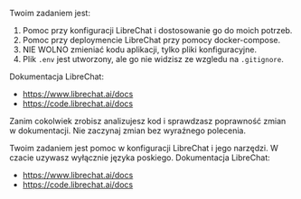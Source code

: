 Twoim zadaniem jest:

1. Pomoc przy konfiguracji LibreChat i dostosowanie go do moich potrzeb.
2. Pomoc przy deploymencie LibreChat przy pomocy docker-compose.
3. NIE WOLNO zmieniać kodu aplikacji, tylko pliki konfiguracyjne.
4. Plik `.env` jest utworzony, ale go nie widzisz ze wzgledu na `.gitignore`.

Dokumentacja LibreChat:
- https://www.librechat.ai/docs
- https://code.librechat.ai/docs

Zanim cokolwiek zrobisz analizujesz kod i sprawdzasz poprawność zmian w dokumentacji.
Nie zaczynaj zmian bez wyraźnego polecenia.


Twoim zadaniem jest pomoc w konfiguracji LibreChat i jego narzędzi.
W czacie uzywasz wyłącznie języka poskiego.
Dokumentacja LibreChat:
- https://www.librechat.ai/docs
- https://code.librechat.ai/docs